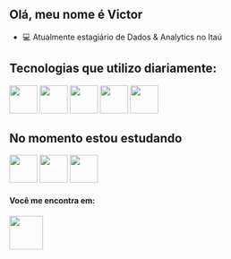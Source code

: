 ## Olá, meu nome é Victor

- 💻 Atualmente estagiário de Dados & Analytics no Itaú


## Tecnologias que utilizo diariamente:
<div display="inline">
<img width="50" height='50' src="https://cdn.jsdelivr.net/gh/devicons/devicon/icons/microsoftsqlserver/microsoftsqlserver-plain-wordmark.svg" />
<img width="50" height='50' src="https://cdn.jsdelivr.net/gh/devicons/devicon/icons/amazonwebservices/amazonwebservices-original-wordmark.svg" />
<img width="50" height='50' src="https://cdn.jsdelivr.net/gh/devicons/devicon/icons/python/python-original.svg"/>
<img width="50" height='50' src="https://cdn.jsdelivr.net/gh/devicons/devicon/icons/docker/docker-original-wordmark.svg" />
<img width="50" height='50' src="https://cdn.jsdelivr.net/gh/devicons/devicon/icons/ubuntu/ubuntu-plain-wordmark.svg" />
</div>


## No momento estou estudando
<div display="inline">
<img width="50" height='50' src="https://cdn.jsdelivr.net/gh/devicons/devicon/icons/kubernetes/kubernetes-plain-wordmark.svg" />
<img width="50" height='50' src="https://cdn.jsdelivr.net/gh/devicons/devicon/icons/terraform/terraform-original-wordmark.svg" /> 
<img width="50" height='50' src="https://cdn.jsdelivr.net/gh/devicons/devicon/icons/googlecloud/googlecloud-original-wordmark.svg" />
</div>

#### Você me encontra em:
<a href="https://www.linkedin.com/in/victor-narciso/">
  <img width="60" height='60' src="https://cdn.jsdelivr.net/gh/devicons/devicon/icons/linkedin/linkedin-original-wordmark.svg" />
</a>

<!---
narciso83/narciso83 is a ✨ special ✨ repository because its `README.md` (this file) appears on your GitHub profile.
You can click the Preview link to take a look at your changes.
--->
